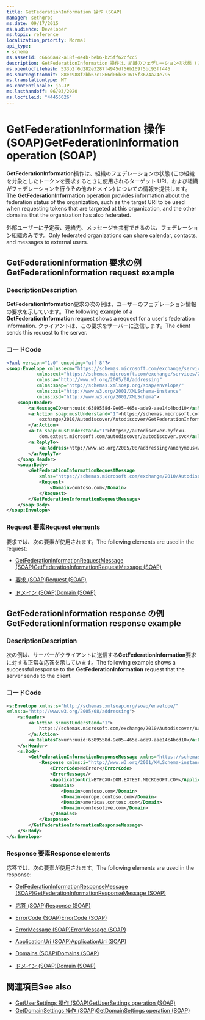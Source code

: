 ```yaml
---
title: GetFederationInformation 操作 (SOAP)
manager: sethgros
ms.date: 09/17/2015
ms.audience: Developer
ms.topic: reference
localization_priority: Normal
api_type:
- schema
ms.assetid: c6666a42-a18f-4e4b-beb6-b25ff62cfcc5
description: GetFederationInformation 操作は、組織のフェデレーションの状態 (この組織を対象としたトークンを要求するときに使用されるターゲット URI、および組織がフェデレーションを行うその他のドメイン) についての情報を提供します。
ms.openlocfilehash: 533b2f6d282e3287f4945df56b169f5bc93ff445
ms.sourcegitcommit: 88ec988f2bb67c1866d06b361615f3674a24e795
ms.translationtype: MT
ms.contentlocale: ja-JP
ms.lasthandoff: 06/03/2020
ms.locfileid: "44455626"
---
```

# <a name="getfederationinformation-operation-soap"></a><span data-ttu-id="28bd0-103">GetFederationInformation 操作 (SOAP)</span><span class="sxs-lookup"><span data-stu-id="28bd0-103">GetFederationInformation operation (SOAP)</span></span>

<span data-ttu-id="28bd0-104">**GetFederationInformation**操作は、組織のフェデレーションの状態 (この組織を対象としたトークンを要求するときに使用されるターゲット URI、および組織がフェデレーションを行うその他のドメイン) についての情報を提供します。</span><span class="sxs-lookup"><span data-stu-id="28bd0-104">The **GetFederationInformation** operation provides information about the federation status of the organization, such as the target URI to be used when requesting tokens that are targeted at this organization, and the other domains that the organization has also federated.</span></span> 
  
<span data-ttu-id="28bd0-105">外部ユーザーに予定表、連絡先、メッセージを共有できるのは、フェデレーション組織のみです。</span><span class="sxs-lookup"><span data-stu-id="28bd0-105">Only federated organizations can share calendar, contacts, and messages to external users.</span></span>
  
## <a name="getfederationinformation-request-example"></a><span data-ttu-id="28bd0-106">GetFederationInformation 要求の例</span><span class="sxs-lookup"><span data-stu-id="28bd0-106">GetFederationInformation request example</span></span>

### <a name="description"></a><span data-ttu-id="28bd0-107">Description</span><span class="sxs-lookup"><span data-stu-id="28bd0-107">Description</span></span>

<span data-ttu-id="28bd0-108">**GetFederationInformation**要求の次の例は、ユーザーのフェデレーション情報の要求を示しています。</span><span class="sxs-lookup"><span data-stu-id="28bd0-108">The following example of a **GetFederationInformation** request shows a request for a user's federation information.</span></span> <span data-ttu-id="28bd0-109">クライアントは、この要求をサーバーに送信します。</span><span class="sxs-lookup"><span data-stu-id="28bd0-109">The client sends this request to the server.</span></span> 
  
### <a name="code"></a><span data-ttu-id="28bd0-110">コード</span><span class="sxs-lookup"><span data-stu-id="28bd0-110">Code</span></span>

```XML
<?xml version="1.0" encoding="utf-8"?> 
<soap:Envelope xmlns:exm="https://schemas.microsoft.com/exchange/services/2006/messages"
           xmlns:ext="https://schemas.microsoft.com/exchange/services/2006/types"
           xmlns:a="http://www.w3.org/2005/08/addressing"
           xmlns:soap="http://schemas.xmlsoap.org/soap/envelope/"
           xmlns:xsi="http://www.w3.org/2001/XMLSchema-instance" 
           xmlns:xsd="http://www.w3.org/2001/XMLSchema"> 
    <soap:Header> 
        <a:MessageID>urn:uuid:6389558d-9e05-465e-ade9-aae14c4bcd10</a:MessageID> 
        <a:Action soap:mustUnderstand="1">https://schemas.microsoft.com/
            exchange/2010/Autodiscover/Autodiscover/GetFederationInformation
        </a:Action> 
        <a:To soap:mustUnderstand="1">https://autodiscover.byfcxu-
            dom.extest.microsoft.com/autodiscover/autodiscover.svc</a:To> 
        <a:ReplyTo>
            <a:Address>http://www.w3.org/2005/08/addressing/anonymous</a:Address> 
        </a:ReplyTo> 
    </soap:Header> 
    <soap:Body> 
        <GetFederationInformationRequestMessage 
            xmlns="https://schemas.microsoft.com/exchange/2010/Autodiscover"> 
            <Request> 
                <Domain>contoso.com</Domain> 
            </Request> 
        </GetFederationInformationRequestMessage>
    </soap:Body> 
</soap:Envelope>
```

### <a name="request-elements"></a><span data-ttu-id="28bd0-111">Request 要素</span><span class="sxs-lookup"><span data-stu-id="28bd0-111">Request elements</span></span>

<span data-ttu-id="28bd0-112">要求では、次の要素が使用されます。</span><span class="sxs-lookup"><span data-stu-id="28bd0-112">The following elements are used in the request:</span></span>
  
- [<span data-ttu-id="28bd0-113">GetFederationInformationRequestMessage (SOAP)</span><span class="sxs-lookup"><span data-stu-id="28bd0-113">GetFederationInformationRequestMessage (SOAP)</span></span>](getfederationinformationrequestmessage-soap.md)
    
- [<span data-ttu-id="28bd0-114">要求 (SOAP)</span><span class="sxs-lookup"><span data-stu-id="28bd0-114">Request (SOAP)</span></span>](request-soap.md)
    
- [<span data-ttu-id="28bd0-115">ドメイン (SOAP)</span><span class="sxs-lookup"><span data-stu-id="28bd0-115">Domain (SOAP)</span></span>](domain-soap.md)
    
## <a name="getfederationinformation-response-example"></a><span data-ttu-id="28bd0-116">GetFederationInformation response の例</span><span class="sxs-lookup"><span data-stu-id="28bd0-116">GetFederationInformation response example</span></span>

### <a name="description"></a><span data-ttu-id="28bd0-117">Description</span><span class="sxs-lookup"><span data-stu-id="28bd0-117">Description</span></span>

<span data-ttu-id="28bd0-118">次の例は、サーバーがクライアントに送信する**GetFederationInformation**要求に対する正常な応答を示しています。</span><span class="sxs-lookup"><span data-stu-id="28bd0-118">The following example shows a successful response to the **GetFederationInformation** request that the server sends to the client.</span></span> 
  
### <a name="code"></a><span data-ttu-id="28bd0-119">コード</span><span class="sxs-lookup"><span data-stu-id="28bd0-119">Code</span></span>

```XML
<s:Envelope xmlns:s="http://schemas.xmlsoap.org/soap/envelope/" 
xmlns:a="http://www.w3.org/2005/08/addressing"> 
    <s:Header> 
        <a:Action s:mustUnderstand="1">
            https://schemas.microsoft.com/exchange/2010/Autodiscover/Autodiscover/GetFederationInformationResponse
        </a:Action> 
        <a:RelatesTo>urn:uuid:6389558d-9e05-465e-ade9-aae14c4bcd10</a:RelatesTo> 
    </s:Header> 
    <s:Body> 
        <GetFederationInformationResponseMessage xmlns="https://schemas.microsoft.com/exchange/2010/Autodiscover"> 
            <Response xmlns:i="http://www.w3.org/2001/XMLSchema-instance"> 
                <ErrorCode>NoError</ErrorCode> 
                <ErrorMessage/> 
                <ApplicationUri>BYFCXU-DOM.EXTEST.MICROSOFT.COM</ApplicationUri> 
                <Domains> 
                    <Domain>contoso.com</Domain> 
                    <Domain>europe.contoso.com</Domain> 
                    <Domain>americas.contoso.com</Domain> 
                    <Domain>contosolive.com</Domain> 
                </Domains> 
            </Response> 
        </GetFederationInformationResponseMessage> 
    </s:Body> 
</s:Envelope>
```

### <a name="response-elements"></a><span data-ttu-id="28bd0-120">Response 要素</span><span class="sxs-lookup"><span data-stu-id="28bd0-120">Response elements</span></span>

<span data-ttu-id="28bd0-121">応答では、次の要素が使用されます。</span><span class="sxs-lookup"><span data-stu-id="28bd0-121">The following elements are used in the response:</span></span>
  
- [<span data-ttu-id="28bd0-122">GetFederationInformationResponseMessage (SOAP)</span><span class="sxs-lookup"><span data-stu-id="28bd0-122">GetFederationInformationResponseMessage (SOAP)</span></span>](getfederationinformationresponsemessage-soap.md)
    
- [<span data-ttu-id="28bd0-123">応答 (SOAP)</span><span class="sxs-lookup"><span data-stu-id="28bd0-123">Response (SOAP)</span></span>](response-soap.md)
    
- [<span data-ttu-id="28bd0-124">ErrorCode (SOAP)</span><span class="sxs-lookup"><span data-stu-id="28bd0-124">ErrorCode (SOAP)</span></span>](errorcode-soap.md)
    
- [<span data-ttu-id="28bd0-125">ErrorMessage (SOAP)</span><span class="sxs-lookup"><span data-stu-id="28bd0-125">ErrorMessage (SOAP)</span></span>](errormessage-soap.md)
    
- [<span data-ttu-id="28bd0-126">ApplicationUri (SOAP)</span><span class="sxs-lookup"><span data-stu-id="28bd0-126">ApplicationUri (SOAP)</span></span>](applicationuri-soap.md)
    
- [<span data-ttu-id="28bd0-127">Domains (SOAP)</span><span class="sxs-lookup"><span data-stu-id="28bd0-127">Domains (SOAP)</span></span>](domains-soap.md)
    
- [<span data-ttu-id="28bd0-128">ドメイン (SOAP)</span><span class="sxs-lookup"><span data-stu-id="28bd0-128">Domain (SOAP)</span></span>](domain-soap.md)
    
## <a name="see-also"></a><span data-ttu-id="28bd0-129">関連項目</span><span class="sxs-lookup"><span data-stu-id="28bd0-129">See also</span></span>

- [<span data-ttu-id="28bd0-130">GetUserSettings 操作 (SOAP)</span><span class="sxs-lookup"><span data-stu-id="28bd0-130">GetUserSettings operation (SOAP)</span></span>](getusersettings-operation-soap.md)
- [<span data-ttu-id="28bd0-131">GetDomainSettings 操作 (SOAP)</span><span class="sxs-lookup"><span data-stu-id="28bd0-131">GetDomainSettings operation (SOAP)</span></span>](getdomainsettings-operation-soap.md)

